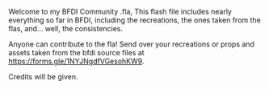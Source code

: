Welcome to my BFDI Community .fla, This flash file includes nearly everything so far in BFDI, including the recreations, the ones taken from the flas, and... well, the consistencies. 

Anyone can contribute to the fla!
Send over your recreations or props and assets taken from the bfdi source files at https://forms.gle/1NYJNgdfVGesohKW9.

Credits will be given. 

